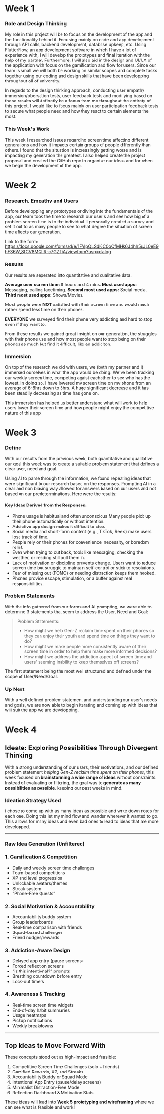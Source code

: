# Week 1

### Role and Design Thinking
My role in this project will be to focus on the development of the app and the functionality behind it. Focusing mainly on code and app development through API calls, backend development, database upkeep, etc. Using FlutterFlow, an app development software in which I have a lot of experience with, I will develop the prototypes and final iteration with the help of my partner. Furthermore, I will also aid in the design and UI/UX of the application with focus on the gamification and flow for users. Since our team is small we will both be working on similar scopes and complete tasks together using our coding and design skills that have been developping throughout all of university.

In regards to the design thinking approach, conducting user empathy immersion/obersation tests, user feedback tests and modifying based on these results will definetly be a focus from me throughout the entirety of this project. I would like to focus mainly on user participation feedback tests to secure what people need and how they react to certain elements the most.

### This Week's Work
This week I researched issues regarding screen time affecting different generations and how it impacts certain groups of people differently than others. I found that the situation is increasingly getting worse and is impacting my generation the greatest. I also helped create the project proposal and created the GitHub repo to organize our ideas and for when we begin the development of the app.

# Week 2

### Research, Empathy and Users
Before developping any prototypes or diving into the fundamentals of the app, our team took the time to research our user's and see how big of a problem screen time is to the individual. I personally created a survey and set it out to as many people to see to what degree the situation of screen time affects our generation. 

Link to the form: https://docs.google.com/forms/d/e/1FAIpQLSdl6C0oCfMHk6J4hh5uJL0eE9hF36W_8fCV8MQIIR-c7GZTiA/viewform?usp=dialog

### Results

Our results are seperated into quantitative and qualitative data. 

**Average user screen time:** 6 hours and 4 mins.
**Most used apps:** Messaging, calling facetiming.
**Second most used apps:** Social media.
**Third most used apps:** Shows/Movies.

Most people were **NOT** satisfied with their screen time and would much rather spend less time on their phones.

**EVERYONE** we surveyed find their phone very addicting and hard to stop even if they want to.

From these results we gained great insight on our generation, the struggles with their phone use and how most people want to stop being on their phones as much but find it difficult, like an addiciton. 

### Immersion
On top of the research we did with users, we (both my partner and I) immersed ourselves in what the app would be doing. We've been tracking our weekly screen time, competing agaist eachother to see who has the lowest. In doing so, I have lowered my screen time on my phone from an average of 6-8hrs down to 3hrs. A huge significant decrease and it has been steadily decreasing as time has gone on.

This immersion has helped us better understand what will work to help users lower their screen time and how people might enjoy the competitive nature of this app.

# Week 3

### Define
With our results from the previous week, both quantitative and qualitative our goal this week was to create a suitable problem statement that defines a clear user, need and goal. 

Using AI to parse through the information, we found repeating ideas that were significant to our research based on the responses. Prompting AI in a clear and non biasing way allowed for answers based on our users and not based on our predeterminations. Here were the results:

#### Key Ideas Derived from the Responses:

- Phone usage is habitual and often unconscious
Many people pick up their phone automatically or without intention.
- Addictive app design makes it difficult to stop.
- Social media and short-form content (e.g., TikTok, Reels) make users lose track of time.
- People rely on their phones for convenience, necessity, or boredom relief.
- Even when trying to cut back, tools like messaging, checking the weather, or reading still pull them in.
- Lack of motivation or discipline prevents change.
Users want to reduce screen time but struggle to maintain self-control or stick to resolutions.
- Fear of missing out (FOMO) or needing distraction keeps them hooked.
- Phones provide escape, stimulation, or a buffer against real responsibilities.

### Problem Statements
With the info gathered from our forms and AI prompting, we were able to determine 3 statements that seem to address the User, Need and Goal:

> Problem Statements:
>- How might we help Gen-Z reclaim time spent on their phones so they can enjoy their youth and spend time on things they want to do?
>- How might we make people more consistently aware of their screen time in order to help them make more informed decisions?
>- How might we address the addiction aspect of screen time and users' seeming inability to keep themselves off screens?

The first statement being the most well structured and defined under the scope of User/Need/Goal.

### Up Next
With a well defined problem statement and understanding our user's needs and goals, we are now able to begin iterating and coming up with ideas that will suit the app we are developping.

# Week 4

## Ideate: Exploring Possibilities Through Divergent Thinking

With a strong understanding of our users, their motivations, and our defined problem statement *helping Gen-Z reclaim time spent on their phones*, this week focused on **brainstorming a wide range of ideas** without constraints. Instead of evaluating or filtering, the goal was to **generate as many possibilities as possible**, keeping our past weeks in mind.

### Ideation Strategy Used
I chose to come up with as many ideas as possible and write down notes for each one. Doing this let my mind flow and wander wherever it wanted to go. This allows for many ideas and even bad ones to lead to ideas that are more developped.

---

### Raw Idea Generation (Unfiltered)

### 1. Gamification & Competition
- Daily and weekly screen time challenges
- Team-based competitions
- XP and level progression
- Unlockable avatars/themes
- Streak system
- “Phone-Free Quests”

### 2. Social Motivation & Accountability
- Accountability buddy system
- Group leaderboards
- Real-time comparison with friends
- Squad-based challenges
- Friend nudges/rewards

### 3. Addiction-Aware Design
- Delayed app entry (pause screens)
- Forced reflection screens
- “Is this intentional?” prompts
- Breathing countdown before entry
- Lock-out timers

### 4. Awareness & Tracking
- Real-time screen time widgets
- End-of-day habit summaries
- Usage heatmaps
- Pickup notifications
- Weekly breakdowns

---

## Top Ideas to Move Forward With

These concepts stood out as high-impact and feasible:

1. Competitive Screen Time Challenges (solo + friends)
2. Gamified Rewards, XP, and Streaks
3. Accountability Buddy or Squad Mode
4. Intentional App Entry (pause/delay screens)
5. Minimalist Distraction-Free Mode
6. Reflection Dashboard & Motivation Stats

These ideas will lead into **Week 5 prototyping and wireframing** where we can see what is feasible and work!
